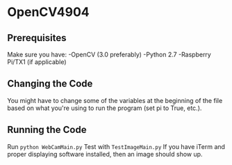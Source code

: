 # OpenCV4904


Prerequisites
---
Make sure you have:
-OpenCV (3.0 preferably)
-Python 2.7
-Raspberry Pi/TX1 (if applicable)

Changing the Code
---
You might have to change some of the variables at the beginning of the file based on what you're using to run the program (set pi to True, etc.).

Running the Code
---
Run ```python WebCamMain.py```
Test with ```TestImageMain.py```
If you have iTerm and proper displaying software installed, then an image should show up.
